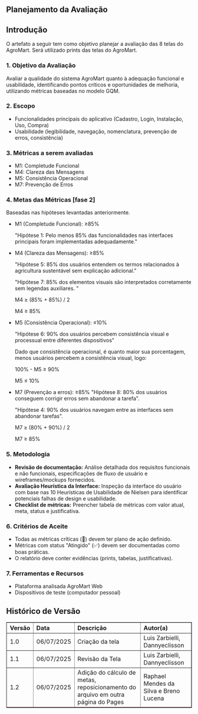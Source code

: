 ## Planejamento da Avaliação

## Introdução
O artefato a seguir tem como objetivo planejar a avaliação das 8 telas do AgroMart. Será utilizado prints das telas do AgroMart.

### 1. Objetivo da Avaliação
Avaliar a qualidade do sistema AgroMart quanto à adequação funcional e usabilidade, identificando pontos críticos e oportunidades de melhoria, utilizando métricas baseadas no modelo GQM.

### 2. Escopo
- Funcionalidades principais do aplicativo (Cadastro, Login, Instalação, Uso, Compra)
- Usabilidade (legibilidade, navegação, nomenclatura, prevenção de erros, consistência)

### 3. Métricas a serem avaliadas

- M1: Completude Funcional
- M4: Clareza das Mensagens
- M5: Consistência Operacional
- M7: Prevenção de Erros

### 4. Metas das Métricas [fase 2]
Baseadas nas hipóteses levantadas anteriormente.

- M1 (Completude Funcional): ≥85%

  "Hipótese 1: Pelo menos 85% das funcionalidades nas interfaces principais foram implementadas adequadamente."

- M4 (Clareza das Mensagens): ≥85%

  "Hipótese 5: 85% dos usuários entendem os termos relacionados à agricultura sustentável sem explicação adicional."

  "Hipótese 7: 85% dos elementos visuais são interpretados corretamente sem legendas auxiliares. "

  M4 ≥ (85% + 85%) / 2

  M4 ≥ 85%

- M5 (Consistência Operacional): ≤10%

  "Hipótese 6: 90% dos usuários percebem consistência visual e processual entre diferentes dispositivos"

  Dado que consistência operacional, é quanto maior sua porcentagem, menos usuários percebem a consistência visual, logo: 

  100% - M5 ≥ 90%

  M5 ≤ 10%

- M7 (Prevenção a erros): ≥85%
  "Hipótese 8: 80% dos usuários conseguem corrigir erros sem abandonar a tarefa".

  "Hipótese 4: 90% dos usuários navegam entre as interfaces sem abandonar tarefas".

  M7 ≥ (80% + 90%) / 2

  M7 ≥ 85%

### 5. Metodologia
- **Revisão de documentação:** Análise detalhada dos requisitos funcionais e não funcionais, especificações de fluxo de usuário e wireframes/mockups fornecidos.
- **Avaliação Heurística da Interface:** Inspeção da interface do usuário com base nas 10 Heurísticas de Usabilidade de Nielsen para identificar potenciais falhas de design e usabilidade.
- **Checklist de métricas:** Preencher tabela de métricas com valor atual, meta, status e justificativa.

### 6. Critérios de Aceite
- Todas as métricas críticas (🔴) devem ter plano de ação definido.
- Métricas com status "Atingido" (✅) devem ser documentadas como boas práticas.
- O relatório deve conter evidências (prints, tabelas, justificativas).

### 7. Ferramentas e Recursos
- Plataforma analisada AgroMart Web
- Dispositivos de teste (computador pessoal)


## Histórico de Versão

<table border="1" style="width:100%; border-collapse: collapse; text-align: left;">
  <thead>
    <tr>
      <th>Versão</th>
      <th>Data</th>
      <th>Descrição</th>
      <th>Autor(a)</th>
    </tr>
  </thead>
  <tbody>
    <tr>
      <td>1.0</td>
      <td>06/07/2025</td>
      <td>Criação da tela</td>
      <td>Luis Zarbielli, Dannyeclisson</td>
    </tr>
    <tr>
      <td>1.1</td>
      <td>06/07/2025</td>
      <td>Revisão da Tela</td>
      <td>Luis Zarbielli, Dannyeclisson</td>
    </tr>
    <tr>
      <td>1.2</td>
      <td>06/07/2025</td>
      <td>Adição do cálculo de metas, reposicionamento do arquivo em outra página do Pages</td>
      <td>Raphael Mendes da Silva e Breno Lucena </td>
    </tr>
  </tbody>
</table>